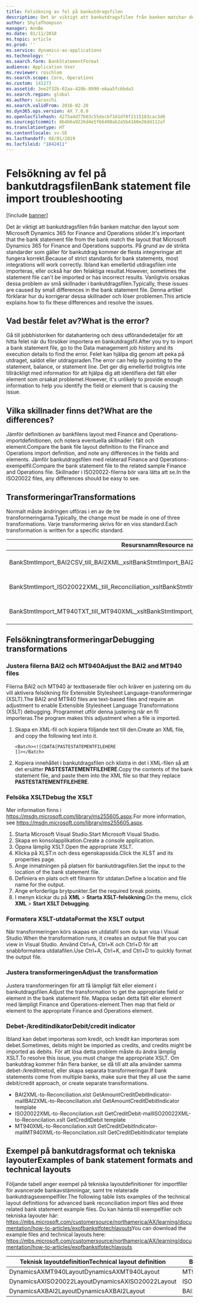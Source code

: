 ```yaml
---
title: Felsökning av fel på bankutdragsfilen
description: Det är viktigt att bankutdragsfilen från banken matchar den layout som Microsoft Dynamics 365 for Finance and Operations stöder. På grund av de strikta standarder som gäller för bankutdrag kommer de flesta integreringar att fungera korrekt. Ibland kan emellertid utdragsfilen inte importeras, eller också har den felaktiga resultat. Vanligtvis orsakas dessa problem av små skillnader i bankutdragsfilen. Denna artikel förklarar hur du korrigerar dessa skillnader och löser problemen.
author: ShylaThompson
manager: AnnBe
ms.date: 01/11/2018
ms.topic: article
ms.prod: ''
ms.service: dynamics-ax-applications
ms.technology: ''
ms.search.form: BankStatementFormat
audience: Application User
ms.reviewer: roschlom
ms.search.scope: Core, Operations
ms.custom: 141273
ms.assetid: 3ee2f32b-02aa-420b-8990-e6aa5fc6bda3
ms.search.region: global
ms.author: saraschi
ms.search.validFrom: 2016-02-28
ms.dyn365.ops.version: AX 7.0.0
ms.openlocfilehash: 4275a4d77b03c55decbf161df8f2115183cac3d6
ms.sourcegitcommit: 8b4b6a9226d4e5f66498ab2a5b4160e26dd112af
ms.translationtype: HT
ms.contentlocale: sv-SE
ms.lasthandoff: 08/01/2019
ms.locfileid: "1842411"
---
```

# <a name="bank-statement-file-import-troubleshooting"></a><span data-ttu-id="32610-107">Felsökning av fel på bankutdragsfilen</span><span class="sxs-lookup"><span data-stu-id="32610-107">Bank statement file import troubleshooting</span></span>

[!include [banner](../includes/banner.md)]

<span data-ttu-id="32610-108">Det är viktigt att bankutdragsfilen från banken matchar den layout som Microsoft Dynamics 365 for Finance and Operations stöder.</span><span class="sxs-lookup"><span data-stu-id="32610-108">It's important that the bank statement file from the bank match the layout that Microsoft Dynamics 365 for Finance and Operations supports.</span></span> <span data-ttu-id="32610-109">På grund av de strikta standarder som gäller för bankutdrag kommer de flesta integreringar att fungera korrekt.</span><span class="sxs-lookup"><span data-stu-id="32610-109">Because of strict standards for bank statements, most integrations will work correctly.</span></span> <span data-ttu-id="32610-110">Ibland kan emellertid utdragsfilen inte importeras, eller också har den felaktiga resultat.</span><span class="sxs-lookup"><span data-stu-id="32610-110">However, sometimes the statement file can't be imported or has incorrect results.</span></span> <span data-ttu-id="32610-111">Vanligtvis orsakas dessa problem av små skillnader i bankutdragsfilen.</span><span class="sxs-lookup"><span data-stu-id="32610-111">Typically, these issues are caused by small differences in the bank statement file.</span></span> <span data-ttu-id="32610-112">Denna artikel förklarar hur du korrigerar dessa skillnader och löser problemen.</span><span class="sxs-lookup"><span data-stu-id="32610-112">This article explains how to fix these differences and resolve the issues.</span></span>

<a name="what-is-the-error"></a><span data-ttu-id="32610-113">Vad består felet av?</span><span class="sxs-lookup"><span data-stu-id="32610-113">What is the error?</span></span>
------------------

<span data-ttu-id="32610-114">Gå till jobbhistoriken för datahantering och dess utförandedetaljer för att hitta felet när du försöker importera en bankutdragsfil.</span><span class="sxs-lookup"><span data-stu-id="32610-114">After you try to import a bank statement file, go to the Data management job history and its execution details to find the error.</span></span> <span data-ttu-id="32610-115">Felet kan hjälpa dig genom att peka på utdraget, saldot eller utdragsraden.</span><span class="sxs-lookup"><span data-stu-id="32610-115">The error can help by pointing to the statement, balance, or statement line.</span></span> <span data-ttu-id="32610-116">Det ger dig emellertid troligtvis inte tillräckligt med information för att hjälpa dig att identifiera det fält eller element som orsakat problemet.</span><span class="sxs-lookup"><span data-stu-id="32610-116">However, it's unlikely to provide enough information to help you identify the field or element that is causing the issue.</span></span>

## <a name="what-are-the-differences"></a><span data-ttu-id="32610-117">Vilka skillnader finns det?</span><span class="sxs-lookup"><span data-stu-id="32610-117">What are the differences?</span></span>
<span data-ttu-id="32610-118">Jämför definitionen av bankfilens layout med Finance and Operations-importdefinitionen, och notera eventuella skillnader i fält och element.</span><span class="sxs-lookup"><span data-stu-id="32610-118">Compare the bank file layout definition to the Finance and Operations import definition, and note any differences in the fields and elements.</span></span> <span data-ttu-id="32610-119">Jämför bankutdragsfilen med relaterad Finance and Operations-exempelfil.</span><span class="sxs-lookup"><span data-stu-id="32610-119">Compare the bank statement file to the related sample Finance and Operations file.</span></span> <span data-ttu-id="32610-120">Skillnader i ISO20022-filerna bör vara lätta att se.</span><span class="sxs-lookup"><span data-stu-id="32610-120">In the ISO20022 files, any differences should be easy to see.</span></span>

## <a name="transformations"></a><span data-ttu-id="32610-121">Transformeringar</span><span class="sxs-lookup"><span data-stu-id="32610-121">Transformations</span></span>
<span data-ttu-id="32610-122">Normalt måste ändringen utföras i en av de tre transformeringarna.</span><span class="sxs-lookup"><span data-stu-id="32610-122">Typically, the change must be made in one of three transformations.</span></span> <span data-ttu-id="32610-123">Varje transformering skrivs för en viss standard.</span><span class="sxs-lookup"><span data-stu-id="32610-123">Each transformation is written for a specific standard.</span></span>

| <span data-ttu-id="32610-124">Resursnamn</span><span class="sxs-lookup"><span data-stu-id="32610-124">Resource name</span></span>                                         | <span data-ttu-id="32610-125">Filnamn</span><span class="sxs-lookup"><span data-stu-id="32610-125">File name</span></span>                          |
|-------------------------------------------------------|------------------------------------|
| <span data-ttu-id="32610-126">BankStmtImport\_BAI2CSV\_till\_BAI2XML\_xslt</span><span class="sxs-lookup"><span data-stu-id="32610-126">BankStmtImport\_BAI2CSV\_to\_BAI2XML\_xslt</span></span>            | <span data-ttu-id="32610-127">BAI2CSV-to-BAI2XML.xslt</span><span class="sxs-lookup"><span data-stu-id="32610-127">BAI2CSV-to-BAI2XML.xslt</span></span>            |
| <span data-ttu-id="32610-128">BankStmtImport\_ISO20022XML\_till\_Reconciliation\_xslt</span><span class="sxs-lookup"><span data-stu-id="32610-128">BankStmtImport\_ISO20022XML\_to\_Reconciliation\_xslt</span></span> | <span data-ttu-id="32610-129">ISO20022XML-to-Reconciliation.xslt</span><span class="sxs-lookup"><span data-stu-id="32610-129">ISO20022XML-to-Reconciliation.xslt</span></span> |
| <span data-ttu-id="32610-130">BankStmtImport\_MT940TXT\_till\_MT940XML\_xslt</span><span class="sxs-lookup"><span data-stu-id="32610-130">BankStmtImport\_MT940TXT\_to\_MT940XML\_xslt</span></span>          | <span data-ttu-id="32610-131">MT940TXT-to-MT940XML.xslt</span><span class="sxs-lookup"><span data-stu-id="32610-131">MT940TXT-to-MT940XML.xslt</span></span>          |

## <a name="debugging-transformations"></a><span data-ttu-id="32610-132">Felsökningtransformeringar</span><span class="sxs-lookup"><span data-stu-id="32610-132">Debugging transformations</span></span>
### <a name="adjust-the-bai2-and-mt940-files"></a><span data-ttu-id="32610-133">Justera filerna BAI2 och MT940</span><span class="sxs-lookup"><span data-stu-id="32610-133">Adjust the BAI2 and MT940 files</span></span>

<span data-ttu-id="32610-134">Filerna BAI2 och MT940 är textbaserade filer och kräver en justering om du vill aktivera felsökning för Extensible Stylesheet Language-transformeringar (XSLT).</span><span class="sxs-lookup"><span data-stu-id="32610-134">The BAI2 and MT940 files are text-based files and require an adjustment to enable Extensible Stylesheet Language Transformations (XSLT) debugging.</span></span> <span data-ttu-id="32610-135">Programmet utför denna justering när en fil importeras.</span><span class="sxs-lookup"><span data-stu-id="32610-135">The program makes this adjustment when a file is imported.</span></span>

1.  <span data-ttu-id="32610-136">Skapa en XML-fil och kopiera följande text till den.</span><span class="sxs-lookup"><span data-stu-id="32610-136">Create an XML file, and copy the following text into it.</span></span>

        <Batch><![CDATA[PASTESTATEMENTFILEHERE
        ]]></Batch>

2.  <span data-ttu-id="32610-137">Kopiera innehållet i bankutdragsfilen och klistra in det i XML-filen så att det ersätter **PASTESTATEMENTFILEHERE**.</span><span class="sxs-lookup"><span data-stu-id="32610-137">Copy the contents of the bank statement file, and paste them into the XML file so that they replace **PASTESTATEMENTFILEHERE**.</span></span>

### <a name="debug-the-xslt"></a><span data-ttu-id="32610-138">Felsöka XSLT</span><span class="sxs-lookup"><span data-stu-id="32610-138">Debug the XSLT</span></span>

<span data-ttu-id="32610-139">Mer information finns i <https://msdn.microsoft.com/library/ms255605.aspx>.</span><span class="sxs-lookup"><span data-stu-id="32610-139">For more information, see <https://msdn.microsoft.com/library/ms255605.aspx>.</span></span>

1.  <span data-ttu-id="32610-140">Starta Microsoft Visual Studio.</span><span class="sxs-lookup"><span data-stu-id="32610-140">Start Microsoft Visual Studio.</span></span>
2.  <span data-ttu-id="32610-141">Skapa en konsolapplikation.</span><span class="sxs-lookup"><span data-stu-id="32610-141">Create a console application.</span></span>
3.  <span data-ttu-id="32610-142">Öppna lämplig XSLT.</span><span class="sxs-lookup"><span data-stu-id="32610-142">Open the appropriate XSLT.</span></span>
4.  <span data-ttu-id="32610-143">Klicka på XLST:n och dess egenskapssida.</span><span class="sxs-lookup"><span data-stu-id="32610-143">Click the XLST and its properties page.</span></span>
5.  <span data-ttu-id="32610-144">Ange inmatningen på platsen för bankutdragsfilen.</span><span class="sxs-lookup"><span data-stu-id="32610-144">Set the input to the location of the bank statement file.</span></span>
6.  <span data-ttu-id="32610-145">Definiera en plats och ett filnamn för utdatan.</span><span class="sxs-lookup"><span data-stu-id="32610-145">Define a location and file name for the output.</span></span>
7.  <span data-ttu-id="32610-146">Ange erforderliga brytpunkter.</span><span class="sxs-lookup"><span data-stu-id="32610-146">Set the required break points.</span></span>
8.  <span data-ttu-id="32610-147">I menyn klickar du på **XML** &gt; **Starta XSLT-felsökning**.</span><span class="sxs-lookup"><span data-stu-id="32610-147">On the menu, click **XML** &gt; **Start XSLT Debugging**.</span></span>

### <a name="format-the-xslt-output"></a><span data-ttu-id="32610-148">Formatera XSLT-utdata</span><span class="sxs-lookup"><span data-stu-id="32610-148">Format the XSLT output</span></span>

<span data-ttu-id="32610-149">När transformeringen körs skapas en utdatafil som du kan visa i Visual Studio.</span><span class="sxs-lookup"><span data-stu-id="32610-149">When the transformation runs, it creates an output file that you can view in Visual Studio.</span></span> <span data-ttu-id="32610-150">Använd Ctrl+A, Ctrl+K och Ctrl+D för att snabbformatera utdatafilen.</span><span class="sxs-lookup"><span data-stu-id="32610-150">Use Ctrl+A, Ctrl+K, and Ctrl+D to quickly format the output file.</span></span>

### <a name="adjust-the-transformation"></a><span data-ttu-id="32610-151">Justera transformeringen</span><span class="sxs-lookup"><span data-stu-id="32610-151">Adjust the transformation</span></span>

<span data-ttu-id="32610-152">Justera transformeringen för att få lämpligt fält eller element i bankutdragsfilen.</span><span class="sxs-lookup"><span data-stu-id="32610-152">Adjust the transformation to get the appropriate field or element in the bank statement file.</span></span> <span data-ttu-id="32610-153">Mappa sedan detta fält eller element med lämpligt Finance and Operations-element.</span><span class="sxs-lookup"><span data-stu-id="32610-153">Then map that field or element to the appropriate Finance and Operations element.</span></span>

### <a name="debitcredit-indicator"></a><span data-ttu-id="32610-154">Debet-/kreditindikator</span><span class="sxs-lookup"><span data-stu-id="32610-154">Debit/credit indicator</span></span>

<span data-ttu-id="32610-155">Ibland kan debet importeras som kredit, och kredit kan importeras som debet.</span><span class="sxs-lookup"><span data-stu-id="32610-155">Sometimes, debits might be imported as credits, and credits might be imported as debits.</span></span> <span data-ttu-id="32610-156">För att lösa detta problem måste du ändra lämplig XSLT.</span><span class="sxs-lookup"><span data-stu-id="32610-156">To resolve this issue, you must change the appropriate XSLT.</span></span> <span data-ttu-id="32610-157">Om bankutdrag kommer från flera banker, se då till att alla använder samma debet-/kreditmetod, eller skapa separata transformeringar.</span><span class="sxs-lookup"><span data-stu-id="32610-157">If bank statements come from multiple banks, make sure that they all use the same debit/credit approach, or create separate transformations.</span></span>

-   <span data-ttu-id="32610-158">BAI2XML-to-Reconciliation.xlst GetAmountCreditDebitIndicator-mall</span><span class="sxs-lookup"><span data-stu-id="32610-158">BAI2XML-to-Reconciliation.xlst GetAmountCreditDebitIndicator template</span></span>
-   <span data-ttu-id="32610-159">ISO20022XML-to-Reconcilation.xslt GetCreditDebit-mall</span><span class="sxs-lookup"><span data-stu-id="32610-159">ISO20022XML-to-Reconcilation.xslt GetCreditDebit template</span></span>
-   <span data-ttu-id="32610-160">MT940XML-to-Reconcilation.xslt GetCreditDebitIndicator-mall</span><span class="sxs-lookup"><span data-stu-id="32610-160">MT940XML-to-Reconcilation.xslt GetCreditDebitIndicator template</span></span>

## <a name="examples-of-bank-statement-formats-and-technical-layouts"></a><span data-ttu-id="32610-161">Exempel på bankutdragsformat och tekniska layouter</span><span class="sxs-lookup"><span data-stu-id="32610-161">Examples of bank statement formats and technical layouts</span></span>
<span data-ttu-id="32610-162">Följande tabell anger exempel på tekniska layoutdefinitioner för importfiler för avancerade bankavstämningar, samt tre relaterade bankutdragsexempelfiler.</span><span class="sxs-lookup"><span data-stu-id="32610-162">The following table lists examples of the technical layout definitions for advanced bank reconciliation import files and three related bank statement example files.</span></span> <span data-ttu-id="32610-163">Du kan hämta till exempelfiler och tekniska layouter här: https://mbs.microsoft.com/customersource/northamerica/AX/learning/documentation/how-to-articles/exofbankstfotechlayouts</span><span class="sxs-lookup"><span data-stu-id="32610-163">You can download the example files and technical layouts here: https://mbs.microsoft.com/customersource/northamerica/AX/learning/documentation/how-to-articles/exofbankstfotechlayouts</span></span>  


| <span data-ttu-id="32610-164">Teknisk layoutdefinition</span><span class="sxs-lookup"><span data-stu-id="32610-164">Technical layout definition</span></span>                             | <span data-ttu-id="32610-165">Bankutdragsexempelfil</span><span class="sxs-lookup"><span data-stu-id="32610-165">Bank statement example file</span></span>          |
|---------------------------------------------------------|--------------------------------------|
| <span data-ttu-id="32610-166">DynamicsAXMT940Layout</span><span class="sxs-lookup"><span data-stu-id="32610-166">DynamicsAXMT940Layout</span></span>                                   | <span data-ttu-id="32610-167">MT940StatementExample</span><span class="sxs-lookup"><span data-stu-id="32610-167">MT940StatementExample</span></span>                |
| <span data-ttu-id="32610-168">DynamicsAXISO20022Layout</span><span class="sxs-lookup"><span data-stu-id="32610-168">DynamicsAXISO20022Layout</span></span>                                | <span data-ttu-id="32610-169">ISO20022StatementExample</span><span class="sxs-lookup"><span data-stu-id="32610-169">ISO20022StatementExample</span></span>             |
| <span data-ttu-id="32610-170">DynamicsAXBAI2Layout</span><span class="sxs-lookup"><span data-stu-id="32610-170">DynamicsAXBAI2Layout</span></span>                                    | <span data-ttu-id="32610-171">BAI2StatementExample</span><span class="sxs-lookup"><span data-stu-id="32610-171">BAI2StatementExample</span></span>                 |





